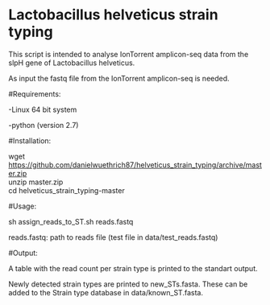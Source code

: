 Lactobacillus helveticus strain typing
=======================

This script is intended to analyse IonTorrent amplicon-seq data from the slpH gene of Lactobacillus helveticus.<br />

As input the fastq file from the IonTorrent amplicon-seq is needed.<br />

#Requirements:

-Linux 64 bit system<br />

-python (version 2.7)<br />

#Installation:

wget https://github.com/danielwuethrich87/helveticus_strain_typing/archive/master.zip<br />
unzip master.zip<br />
cd helveticus_strain_typing-master<br />


#Usage:

sh assign_reads_to_ST.sh reads.fastq<br />
 
reads.fastq: path to reads file (test file in data/test_reads.fastq)<br />

#Output:

A table with the read count per strain type is printed to the standart output.

Newly detected strain types are printed to new_STs.fasta. These can be added to the Strain type database in data/known_ST.fasta.

